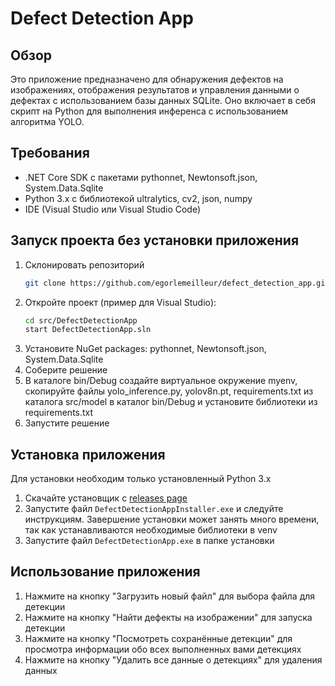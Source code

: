 # Defect Detection App

## Обзор

Это приложение предназначено для обнаружения дефектов на изображениях, отображения результатов и управления данными о дефектах с использованием базы данных SQLite. 
Оно включает в себя скрипт на Python для выполнения инференса с использованием алгоритма YOLO.

## Требования

- .NET Core SDK с пакетами pythonnet, Newtonsoft.json, System.Data.Sqlite
- Python 3.x с библиотекой ultralytics, cv2, json, numpy
- IDE (Visual Studio или Visual Studio Code)

## Запуск проекта без установки приложения

1. Склонировать репозиторий
    ```sh
    git clone https://github.com/egorlemeilleur/defect_detection_app.git
    ```
2. Откройте проект (пример для Visual Studio):
    ```sh
    cd src/DefectDetectionApp
    start DefectDetectionApp.sln
    ```
3. Установите NuGet packages: pythonnet, Newtonsoft.json, System.Data.Sqlite
4. Соберите решение
5. В каталоге bin/Debug создайте виртуальное окружение myenv, скопируйте файлы yolo_inference.py, yolov8n.pt, requirements.txt из каталога src/model в каталог bin/Debug и установите библиотеки из requirements.txt
5. Запустите решение

## Установка приложения
Для установки необходим только установленный Python 3.x 
1. Скачайте установщик с [releases page](https://github.com/egorlemeilleur/defect_detection_app/releases)
2. Запустите файл `DefectDetectionAppInstaller.exe` и следуйте инструкциям. Завершение установки может занять много времени, так как устанавливаются необходимые библиотеки в venv
3. Запустите файл `DefectDetectionApp.exe` в папке установки

## Использование приложения

1. Нажмите на кнопку "Загрузить новый файл" для выбора файла для детекции
3. Нажмите на кнопку "Найти дефекты на изображении" для запуска детекции
4. Нажмите на кнопку "Посмотреть сохранённые детекции" для просмотра информации обо всех выполненных вами детекциях
5. Нажмите на кнопку "Удалить все данные о детекциях" для удаления данных